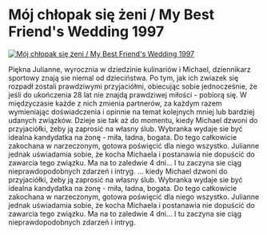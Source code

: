 Mój chłopak się żeni / My Best Friend's Wedding 1997 
=============
[![Mój chłopak się żeni / My Best Friend's Wedding 1997 ](http://vidos.pl/images/player.gif)](http://vidos.pl/moj-chlopak-sie-zeni-my-best-friend-s-wedding-1997)

 Piękna Julianne, wyrocznia w dziedzinie kulinariów i Michael, dziennikarz sportowy znają sie niemal od dzieciństwa. Po tym, jak ich zwiazek się rozpadł zostali prawdziwymi przyjaciółmi, obiecując sobie jednocześnie, że jeśli do ukończenia 28 lat nie znajdą prawdziwej miłości - pobiorą się. W międzyczasie każde z nich zmienia partnerów, za każdym razem wymieniając doświadczenia i opinnie na temat kolejnych mniej lub bardziej udanych związków. Dzieje sie tak aż do momentu, kiedy Michael dzwoni do przyjaciółki, żeby ją zaprosić na własny ślub. Wybranka wydaje sie być idealna kandydatka na żonę - miła, ładna, bogata. Do tego całkowicie zakochana w narzeczonym, gotowa poświęcić dla niego wszystko. Julianne jednak uświadamia sobie, że kocha Michaela i postanawia nie dopuścić do zawarcia tego związku. Ma na to zaledwie 4 dni... I tu zaczyna sie ciąg nieprawdopodobnych zdarzeń i intryg.  ... kiedy Michael dzwoni do przyjaciółki, żeby ją zaprosić na własny ślub. Wybranka wydaje sie być idealna kandydatka na żonę - miła, ładna, bogata. Do tego całkowicie zakochana w narzeczonym, gotowa poświęcić dla niego wszystko. Julianne jednak uświadamia sobie, że kocha Michaela i postanawia nie dopuścić do zawarcia tego związku. Ma na to zaledwie 4 dni... I tu zaczyna sie ciąg nieprawdopodobnych zdarzeń i intryg.
